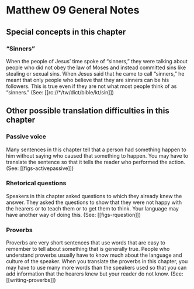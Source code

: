# Matthew 09 General Notes
## Special concepts in this chapter

### “Sinners”

When the people of Jesus’ time spoke of “sinners,” they were talking about people who did not obey the law of Moses and instead committed sins like stealing or sexual sins. When Jesus said that he came to call “sinners,” he meant that only people who believe that they are sinners can be his followers. This is true even if they are not what most people think of as “sinners.” (See: [[rc://*/tw/dict/bible/kt/sin]])

## Other possible translation difficulties in this chapter

### Passive voice

Many sentences in this chapter tell that a person had something happen to him without saying who caused that something to happen. You may have to translate the sentence so that it tells the reader who performed the action. (See: [[figs-activepassive]])

### Rhetorical questions

Speakers in this chapter asked questions to which they already knew the answer. They asked the questions to show that they were not happy with the hearers or to teach them or to get them to think. Your language may have another way of doing this. (See: [[figs-rquestion]])

### Proverbs

Proverbs are very short sentences that use words that are easy to remember to tell about something that is generally true. People who understand proverbs usually have to know much about the language and culture of the speaker. When you translate the proverbs in this chapter, you may have to use many more words than the speakers used so that you can add information that the hearers knew but your reader do not know. (See: [[writing-proverbs]])